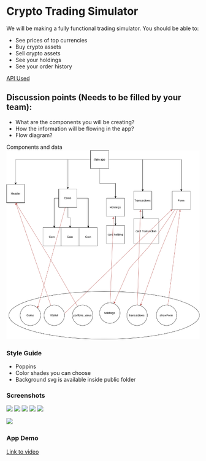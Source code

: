 # Crypto Trading Simulator

We will be making a fully functional trading simulator. You should be able to:

- See prices of top currencies
- Buy crypto assets
- Sell crypto assets
- See your holdings
- See your order history

[API Used](https://www.coingecko.com/en/api#explore-api)

## Discussion points (Needs to be filled by your team):

- What are the components you will be creating?
- How the information will be flowing in the app?
- Flow diagram?

Components and data
![](./screenshots\components_and_data.png)

### Style Guide

- Poppins
- Color shades you can choose
- Background svg is available inside public folder

### Screenshots

![](./screenshots/starting_point.png)
![](./screenshots/buy-state.png)
![](./screenshots/buy-amount.png)
![](./screenshots/after-buy-transactions.png)
![](./screenshots/sell-state.png)

![](./screenshots/after-sell.png)

### App Demo

[Link to video](./screenshots/crypto-demo.mp4)
